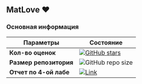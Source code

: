 ## MatLove :heart:
### Основная информация

Параметры | Состояние
--- | ---
**Кол-во оценок** | [![GitHub stars](https://img.shields.io/github/stars/Elaine-still-alive/MatLove?style=plastic)](https://github.com/Elaine-still-alive/MatLove/stargazers)
**Размер репозитория** | ![GitHub repo size](https://img.shields.io/github/repo-size/Elaine-still-alive/Matlove)
**Отчет по 4-ой лабе** | [![Link](https://img.shields.io/badge/link-work-green)](https://github.com/openopps/openopps-platform/releases)

